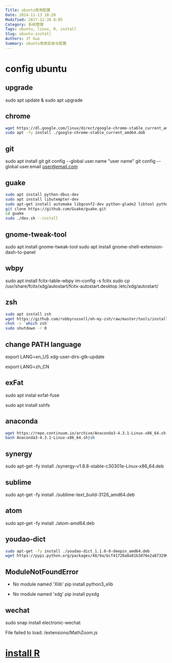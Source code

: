 ```yaml
---
Title: ubuntu常用配置
Date: 2014-11-13 10:20
Modified: 2017-12-28 8:05
Category: 系统管理
Tags: ubuntu, linux, R, install
Slug: ubuntu-install
Authors: JT Guo
Summary: ubuntu常用安装与配置
---
```

# config ubuntu

## upgrade

sudo apt update & sudo apt upgrade

## chrome

```sh
wget https://dl.google.com/linux/direct/google-chrome-stable_current_amd64.deb
sudo apt -fy install ./google-chrome-stable_current_amd64.deb
```

## git

sudo apt install git
git config --global user.name "user name"
git config --global user.email user@email.com

## guake

```sh
sudo apt install python-dbus-dev
sudo apt install libutempter-dev
sudo apt-get install automake libgconf2-dev python-glade2 libtool python-keybinder
git clone https://github.com/Guake/guake.git
cd guake
sudo ./dev.sh --install
```

## gnome-tweak-tool

sudo apt install gnome-tweak-tool
sudo apt install gnome-shell-extension-dash-to-panel

## wbpy

sudo apt install fcitx-table-wbpy
im-config -s fcitx
sudo cp /usr/share/fcitx/xdg/autostart/fcitx-autostart.desktop /etc/xdg/autostart/

## zsh

```sh
sudo apt install zsh
wget https://github.com/robbyrussell/oh-my-zsh/raw/master/tools/install.sh -O - | zsh
chsh -s `which zsh`
sudo shutdown -r 0
```

## change PATH language

export LANG=en_US
xdg-user-dirs-gtk-update

export LANG=zh_CN

## exFat

sudo apt instal exfat-fuse

sudo apt install sshfs

## anaconda

```sh
wget https://repo.continuum.io/archive/Anaconda3-4.3.1-Linux-x86_64.sh
bash Anaconda3-4.3.1-Linux-x86_64.sh|sh
```

## synergy

sudo apt-get -fy install ./synergy-v1.8.8-stable-c30301e-Linux-x86_64.deb

## sublime

sudo apt-get -fy install ./sublime-text_build-3126_amd64.deb

## atom

sudo apt-get -fy install ./atom-amd64.deb

## youdao-dict

```sh
sudo apt-get -fy install ./youdao-dict_1.1.0-0-deepin_amd64.deb
wget https://pypi.python.org/packages/48/9a/bcf41728a0a81b3d76e2a873296c2912300c653f9e6453c760a50bd2ef93/python-xlib-0.19.tar.bz2
```

## ModuleNotFoundError

+ No module named 'Xlib'
  pip install python3_xlib

+ No module named 'xdg'
  pip install pyxdg

## wechat

sudo snap install electronic-wechat

File failed to load: /extensions/MathZoom.js

# [install R](/R-and-Rstudio.html)
